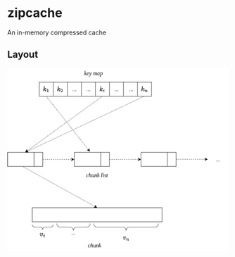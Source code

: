 # zipcache
An in-memory compressed cache

## Layout

<p align="center">
  <img src="diagram.png" />
</p>